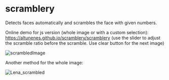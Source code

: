 # scramblery
Detects faces automatically and scrambles the face with given numbers.

Online demo for js version (whole image or with a custom selection): https://altunenes.github.io/scramblery/scramblery (use the slider to adjust the scramble ratio before the scramble. Use clear button for the next image)

![scrambledImage](https://user-images.githubusercontent.com/54986652/150359859-845167f2-4f67-497b-87ff-4a3b627cac03.png)

Another method for the whole image:

![Lena_scrambled](https://user-images.githubusercontent.com/54986652/150660701-72c2059e-eb0b-429f-9089-24c4fbe98485.png)
